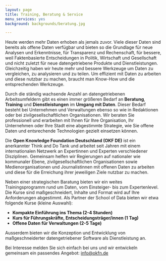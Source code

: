 ```yaml
---
layout: page
title: Training, Beratung & Service
menu_services: yes
background: backgrounds/beratung.jpg

---
```

Heute werden mehr Daten erhoben als jemals zuvor. Viele dieser Daten sind bereits als offene Daten verfügbar und bieten so die Grundlage für neue Analysen und Erkenntnisse, für Transparenz und Rechenschaft, für bessere, weil Faktenbasierte Entscheidungen in Politik, Wirtschaft und Gesellschaft und nicht zuletzt für neue datengetriebene Produkte und Dienstleistungen. Gleichzeitig haben wir heute mehr und bessere Werkzeuge um Daten zu vergleichen, zu analysieren und zu teilen. Um effizient mit Daten zu arbeiten und diese nutzbar zu machen, braucht man Know-How und die entsprechenden Werkzeuge. 

Durch die ständig wachsende Anzahl an datengetriebenen Arbeitsumfeldern gibt es einen immer größeren Bedarf an **Beratung**, **Training** und **Dienstleistungen** im **Umgang mit Daten**. Dieser Bedarf besteht bei Unternehmen und Verwaltungen ebenso so wie in Redaktionen oder bei zivilgesellschaftlichen Organisationen. Wir beraten Sie professionell und erarbeiten mit Ihnen für Ihre Organisation, Ihr Unternehmen oder Ihre Stadt eine abgestimmte Strategie, wie Sie offene Daten und entsrechende Technologien gezielt einsetzen können.

Die **Open Knowledge Foundation Deutschland (OKF DE)** ist ein anerkannter Think and Do Tank und arbeitet seit Jahren mit einem internationalen Netzwerk an Expertinnen und Experten verschiedener Disziplinen. Gemeinsam helfen wir Regierungen auf nationaler wie kommunaler Ebene, zivilgesellschaftlichen Organisationen sowie Medienorganisationen und Journalistinnen mit offenen Daten zu arbeiten und diese für die Erreichung ihrer jeweiligen Ziele nutzbar zu machen.

Neben einer strategischen Baratung bieten wir ein weites Trainingsprogramm rund um Daten, vom Einsteiger- bis zum Expertenlevel. Die Kurse sind maßgeschneidert, Inhalte und Format wird auf Ihre Anforderungen abgestimmt. Als Partner der School of Data bieten wir etwa folgende Kurse (kleine Auswahl):

* **Kompakte Einführung ins Thema (2-4 Stunden)**
* **Kurs für Führungskräfte, Entscheidungsträger/innen (1 Tag)**
* **Offene Daten für Verwaltungen (2-5 Tage)**

Ausserdem bieten wir die Konzeption und Entwicklung von maßgeschneiderter datengetriebener Software als Dienstleistung an.  

Bei Interesse melden Sie sich einfach bei uns und wir entwickeln gemeinsam ein passendes Angebot: [info@okfn.de](mailto:info@okfn.de)


<!--         
 Die Open Knowledge Foundation Deutschland (OKF DE) arbeitet gemeinsam mit Experten an der Öffnung von Daten und Wissen sowie an der Analyse und der Aufbereitung offener Inhalte. Die OKF DE fungiert dabei als einer der größten zivilgesellschaftlichen Ansprechpartner bei den Themen offenes Wissen und offene Daten in Deutschland.

Durch die ständig wachsende Anzahl an datengetriebenen Arbeitsumfeldern gibt es einen immer größeren Bedarf an Beratung und Dienstleistungen im Umgang mit Daten. Dieser Bedarf besteht bei Unternehmen und Verwaltungen ebenso so wie in Redaktionen oder bei zivilgesellschaftlichen Organisationen.

Deshalb bieten wir in Zusammenarbeit mit anderen Organisationen Dienstleistungen rund um die Arbeit mit Daten und Wissen an.

Aktuell unterstützen wir Sie mit drei Kursen:

* Kompakte Einführung ins Thema (1/2 Tag)
* Kurs für Führungskräfte, Entscheidungsträger (1 Tag)
* Offene Daten für Verwaltungen (2 Tage)

Diese Angebote werden ständig mit mehreren Partnern (u.a. für öffentliche Verwaltungen) weiterentwickelt. Wir leisten damit einen direkten Beitrag zur Digitalen Agenda und dem deutschen Aktionsplans für die Open-Data-Charta.

Bitte setzen Sie sich mit uns in Verbindung, wenn Sie Fragen zu diesen Kursen haben oder mit uns über ein speziell für Sie entwickeltes Weiterbildungsprogramm sprechen möchten. Ebenso können wir Sie als Kommune oder Unternehmen bei Ihrer Strategie beraten oder Sie konkret in technischen Fragen unterstützen.

Projektleiter: [Michael Hörz](mailto:training@okfn.de)

___

## Einführungskurs (1/2 Tag)

### Für wen?

Worum geht es bei offenen Daten? Wir vermitteln Ihnen einen kompakten Überblick. Dieser Kurs bietet sich etwa für Teams oder Einzelpersonen an, die in Zukunft mit offenen Daten befasst sind.

### Inhalte

Wir erklären Ihnen, worum es grundsätzlich beim Zukunftsthema offene Daten geht: Was offene Daten von anderen unterscheidet, warum Institutionen Daten öffnen sollten, worin die Vorteile und Chancen liegen, und natürlich was Sie formal bei offenen Daten erfüllen müssen oder wie Sie ein Projekt starten können.

## Offene Daten für Entscheider (1 Tag)

### Für wen?

In allen Bereichen werden mehr Daten zur Verfügung stehen und genutzt werden. Das erfordert strategische und praktische Entscheidungen. Diese müssen auch Führungskräfte in Unternehmen, Verwaltungen und Politik treffen. Sie werden präzise informiert, wie sie künftig Daten bereitstellen können und wie sich das am besten rechtlich und organisatorisch umsetzen lässt.

### Inhalte

Sie erfahren, wie hoch die Kosten und daraus entstehender Nutzen sind, lernen Ihren künftigen Bedarf an Arbeitskräften einzuschätzen, wie hoch der Aufwand für welche Datenmengen ist, welche Infrastruktur Sie benötigen, wie sie strategisch beim veröffentlichen der Daten vorgehen sollten, mit wem Kooperationen sinnvoll sein können und wie sich offene Daten auf den internen und externen Informationsfluss auswirken.

## Offene Daten für Verwaltungen (2 Tage)

### Für wen?

Dieser Kurs richtet sich an nicht-technische Mitarbeiter, die in der künftigen Praxis mit offenen Daten arbeiten sollen. Solche Aktivitäten umfassen in der Regel das Erarbeiten und Umsetzen einer Open-Data-Strategie, die Konzeption und das Starten eines Open-Data-Portals, die Koordination von Veröffentlichungsprozessen, das Vorbereiten von Daten zur Veröffentlichung und das Fördern der Daten-Weiterverwendung.

### Inhalte

Sie erfahren anhand erfolgreicher Praxisbeispiele, was offene Daten sind und wer von diesen Daten profitiert. Wir zeigen Ihnen, wie sie den Daten-Bedarf innerhalb und außerhalb Ihrer ermitteln. Daraus bekommen Sie Empfehlungen, welche Daten wesentlich sind und wie sie diese veröffentlichen. Der zweite Tag ist vor allem auf eine praktische Vertiefung ausgerichtet. -->
